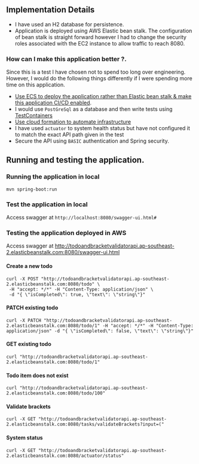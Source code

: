 ## Implementation Details

- I have used an H2 database for persistence.
- Application is deployed using AWS Elastic bean stalk. The configuration of bean stalk is straight forward however I had 
to change the security roles associated with the EC2 instance to allow traffic to reach 8080. 

### How can I make this application better ?. 

Since this is a test I have chosen not to spend too long over engineering. 
However, I would do the following things differently if I were spending more time on this application.

- [Use ECS to deploy the application rather than Elastic bean stalk & make this application CI/CD enabled](https://github.com/ntarunmenon/spring-boot-docker-ecs).   
- I would use `PostGreSql` as a database and then write tests using [TestContainers](https://www.testcontainers.org/)
- [Use cloud formation to automate infrastructure](https://ntarunmenon.gitlab.io/my-blog/2020/04/26/reference-aws-architecture-spring-boot.html)  
- I have used `actuator` to system health status but have not configured it to match the exact API path given in the test  
- Secure the API using `BASIC` authentication and Spring security.

## Running and testing the application.

### Running the application in local

`mvn spring-boot:run`

### Test the application in local

Access swagger at `http://localhost:8080/swagger-ui.html#`

### Testing the application deployed in AWS

Access swagger at http://todoandbracketvalidatorapi.ap-southeast-2.elasticbeanstalk.com:8080/swagger-ui.html


#### Create a new todo

```
curl -X POST "http://todoandbracketvalidatorapi.ap-southeast-2.elasticbeanstalk.com:8080/todo" \
 -H "accept: */*" -H "Content-Type: application/json" \
 -d "{ \"isCompleted\": true, \"text\": \"string\"}"
```
#### PATCH existing todo

```
curl -X PATCH "http://todoandbracketvalidatorapi.ap-southeast-2.elasticbeanstalk.com:8080/todo/1" -H "accept: */*" -H "Content-Type: application/json" -d "{ \"isCompleted\": false, \"text\": \"string\"}"
```
#### GET existing todo

```
curl "http://todoandbracketvalidatorapi.ap-southeast-2.elasticbeanstalk.com:8080/todo/1" 
```

#### Todo item does not exist

```
curl "http://todoandbracketvalidatorapi.ap-southeast-2.elasticbeanstalk.com:8080/todo/100" 
```

#### Validate brackets 

```
curl -X GET "http://todoandbracketvalidatorapi.ap-southeast-2.elasticbeanstalk.com:8080/tasks/validateBrackets?input=(" 
```
#### System status

```
curl -X GET "http://todoandbracketvalidatorapi.ap-southeast-2.elasticbeanstalk.com:8080/actuator/status" 
```
